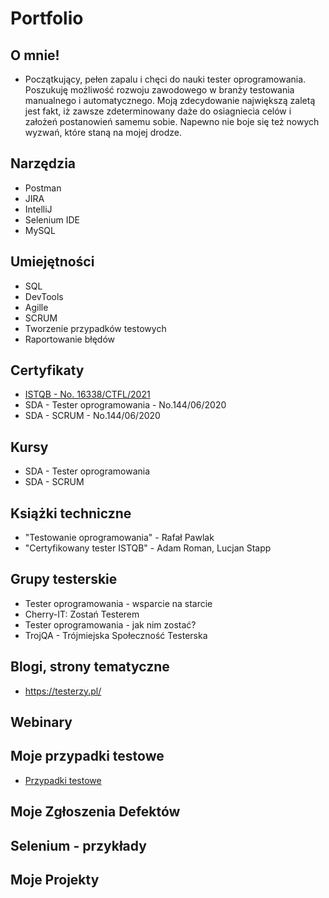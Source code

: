 # Portfolio
## O mnie!

* Początkujący, pełen zapalu i chęci do nauki tester oprogramowania.
Poszukuję możliwość rozwoju zawodowego w branży testowania manualnego i automatycznego.
Moją zdecydowanie największą zaletą jest fakt, iż zawsze zdeterminowany daże do osiagniecia celów i założeń 
postanowień samemu sobie. Napewno nie boje się też nowych wyzwań, które staną na mojej drodze.

## Narzędzia

* Postman
* JIRA 
* IntelliJ
* Selenium IDE
* MySQL

## Umiejętności 

* SQL
* DevTools
* Agille
* SCRUM
* Tworzenie przypadków testowych
* Raportowanie błędów 

## Certyfikaty

* [ISTQB - No. 16338/CTFL/2021](http://scr.istqb.org/?name=Bartosz+Okr%C3%B3j&number=16338%2FCTFL%2F2021&orderBy=relevancy&orderDirection=&dateStart=&dateEnd=&expiryStart=&expiryEnd=&certificationBody=&examProvider=&certificationLevel=&country=&resultsPerPage=10)
* SDA - Tester oprogramowania - No.144/06/2020
* SDA - SCRUM - No.144/06/2020

## Kursy

* SDA - Tester oprogramowania
* SDA - SCRUM 

## Książki techniczne 

* "Testowanie oprogramowania" -  Rafał Pawlak
* "Certyfikowany tester ISTQB" - Adam Roman, Lucjan Stapp

## Grupy testerskie

* Tester oprogramowania - wsparcie na starcie
* Cherry-IT: Zostań Testerem
* Tester oprogramowania - jak nim zostać?
* TrojQA - Trójmiejska Społeczność Testerska


## Blogi, strony tematyczne

* https://testerzy.pl/


## Webinary
## Moje przypadki testowe

* [Przypadki testowe](https://drive.google.com/file/d/1T7sFOSodQF74pau-hZaDx-bOewsESc7j/view?usp=sharing)


## Moje Zgłoszenia Defektów
## Selenium - przykłady
## Moje Projekty
